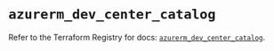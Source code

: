# `azurerm_dev_center_catalog`

Refer to the Terraform Registry for docs: [`azurerm_dev_center_catalog`](https://registry.terraform.io/providers/hashicorp/azurerm/4.32.0/docs/resources/dev_center_catalog).
